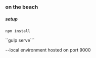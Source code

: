 ### on the beach

##### setup

```npm install```

``gulp serve```

--local environment hosted on port 9000
